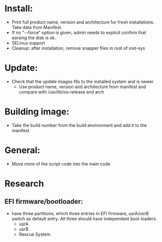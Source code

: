 # Install:

* Print full product name, version and architecture for fresh installations. Take data from Manifest.
* If no "--force" option is given, admin needs to explicit confirm that earsing the disk is ok.
* SELinux support
* Cleanup: after installation, remove snapper files in root of inst-sys

# Update:
* Check that the update images fits to the installed system and is newer
  * Use product name, version and architecture from manifest and compare with /usr/lib/os-release and arch

# Building image:
* Take the build number from the build environment and add it to the manifest

# General:
* Move more of the script code into the main code

# Research
## EFI firmware/bootloader:
* have three partitions, which three entries in EFI firmware, usrA/usrB switch as default entry. All three should have independent boot loaders.
  * usrA
  * usrB
  * Rescue System
  
